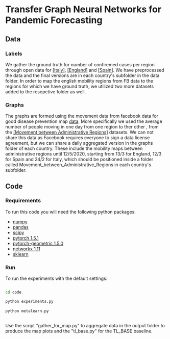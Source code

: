 # Transfer Graph Neural Networks for Pandemic Forecasting


## Data


### Labels

We gather the ground truth for number of confiremed cases per region through open data for [[Italy]](https://github.com/pcm-dpc/COVID-19/blob/master/dati-province/dpc-covid19-ita-province.csv),
[[England]](https://coronavirus.data.gov.uk) and [[Spain]](https://code.montera34.com:4443/numeroteca/covid19/-/blob/master/data/output/spain/covid19-provincias-spain_consolidated.csv}}).
We have preprocessed the data and the final versions are in each country's subfolder in the data folder. In order to map the english mobility regions from FB data to the regions for which we have ground truth, we utilized two more datasets added to the resepctive folder as well.


### Graphs

The graphs are formed using the movement data from facebook data for good disease prevention map [data](https://dataforgood.fb.com/docs/covid19/). More specifically we used the average number of people moving in one day from one region to ther other , from the [[Movement between Administrative Regions]](https://dataforgood.fb.com/tools/movement-range-maps/) datasets. We can not share this data as Facebook requires everyone to sign a data license agreement, but we can share a daily aggregated version in the graphs folder of each country.
These include the mobility maps between administrative regions until 12/5/2020, starting from 13/3 for England, 12/3 for Spain and 24/2 for Italy, which should be positioned inside a folder called Movement\_between\_Administrative_Regions in each country's subfolder.



## Code

### Requirements
To run this code you will need the following python packages:
 
* [numpy](https://www.numpy.org/)
* [pandas](https://pandas.pydata.org/)
* [scipy](https://www.scipy.org/)
* [pytorch 1.5.1](https://pytorch.org/)
* [pytorch-geometric 1.5.0](https://github.com/rusty1s/pytorch_geometric)
* [networkx 1.11](https://networkx.github.io/)
* [sklearn](https://scikit-learn.org/stable/)


### Run
To run the experiments with the default settings:

```bash

cd code

python experiments.py
 
python metalearn.py
 
```

Use the script "gather_for_map.py" to aggregate data in the output folder to produce the map plots and the "tl_base.py" for the TL_BASE baseline. 


